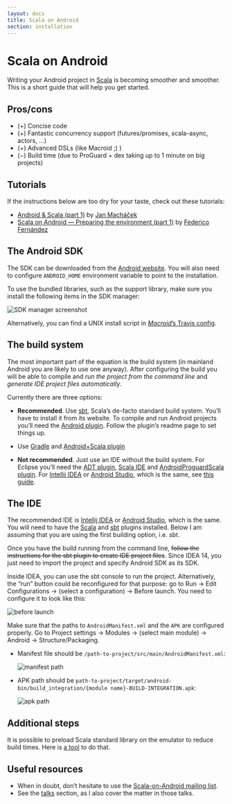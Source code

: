 ```yaml
---
layout: docs
title: Scala on Android
section: installation
---
```


# Scala on Android

Writing your Android project in [Scala](http://scala-lang.org/) is becoming smoother and smoother.
This is a short guide that will help you get started.

## Pros/cons

* (+) Concise code
* (+) Fantastic concurrency support (futures/promises, scala-async, actors, ...)
* (+) Advanced DSLs (like Macroid ;) )
* (−) Build time (due to ProGuard + dex taking up to 1 minute on big projects)

## Tutorials

If the instructions below are too dry for your taste, check out these tutorials:

* [Android & Scala (part 1)](http://blog.eigengo.com/2014/06/21/android-and-scala/) by [Jan Macháček](https://twitter.com/honzam399)
* [Scala on Android — Preparing the environment (part 1)](http://www.47deg.com/blog/scala-on-android-preparing-the-environment) by [Federico Fernández ](https://twitter.com/@fede_fdz)

## The Android SDK

The SDK can be downloaded from the [Android website](http://developer.android.com/sdk/index.html).
You will also need to configure `ANDROID_HOME` environment variable to point to the installation.

To use the bundled libraries, such as the support library, make sure you install the following items in the SDK manager:

![SDK manager screenshot](/macroid/img/SDK-manager.png)


Alternatively, you can find a UNIX install script in
[*Macroid*’s Travis config](https://github.com/47deg/macroid/blob/master/.travis.yml#L7).

## The build system

The most important part of the equation is the build system
(in mainland Android you are likely to use one anyway).
After configuring the build you will be able to compile and *run the project from the command line*
and *generate IDE project files automatically*.

Currently there are three options:

* **Recommended**. Use [sbt](http://www.scala-sbt.org/), Scala’s de-facto standard build system.
  You’ll have to install it from its website. To compile and run Android projects you’ll need the
  [Android plugin](https://github.com/pfn/android-sdk-plugin). Follow the plugin’s readme page to set things up.

* Use [Gradle](http://www.gradle.org/) and [Android+Scala plugin](https://github.com/saturday06/gradle-android-scala-plugin)

* **Not recommended**. Just use an IDE without the build system.
  For Eclipse you’ll need the [ADT plugin](http://developer.android.com/tools/sdk/eclipse-adt.html), [Scala IDE](http://scala-ide.org/) and [AndroidProguardScala plugin](https://github.com/banshee/AndroidProguardScala).
  For [Intellij IDEA](http://www.jetbrains.com/idea/) or [Android Studio](http://developer.android.com/sdk/installing/studio.html), which is the same, see [this guide](https://github.com/yareally/android-scala-intellij-no-sbt-plugin).

## The IDE

The recommended IDE is [Intellij IDEA](http://www.jetbrains.com/idea/) or
[Android Studio](http://developer.android.com/sdk/installing/studio.html), which is the same.
You will need to have the [Scala](http://plugins.jetbrains.com/plugin/?id=1347)
and [sbt](http://plugins.jetbrains.com/plugin/5007?pr=idea) plugins installed. Below I am assuming that
you are using the first building option, i.e. sbt.

Once you have the build running from the command line, <s>follow the instructions for the sbt plugin to
create IDE project files</s>. Since IDEA 14, you just need to import the project and specify Android SDK as its SDK.

Inside IDEA, you can use the sbt console to run the project. Alternatively, the “run” button could
be reconfigured for that purpose: go to Run → Edit Configurations →
(select a configuration) → Before launch. You need to configure it to look like this:

![before launch](/macroid/img/before-launch.png)

Make sure that the paths to `AndroidManifest.xml` and the `APK`
are configured properly. Go to Project settings → Modules → (select main module) → Android → Structure/Packaging.
* Manifest file should be `/path-to-project/src/main/AndroidManifest.xml`:

  ![manifest path](/macroid/img/manifest-path.png)
  
* APK path should be `path-to-project/target/android-bin/build_integration/{module name}-BUILD-INTEGRATION.apk`:

  ![apk path](/macroid/img/apk-path.png)

## Additional steps

It is possible to preload Scala standard library on the emulator to reduce build times.
Here is [a tool](https://github.com/svenwiegand/scala-libs-for-android-emulator) to do that.

## Useful resources

* When in doubt, don’t hesitate to use the [Scala-on-Android mailing list](https://groups.google.com/forum/#!forum/scala-on-android).
* See the [talks](../Talks.html) section, as I also cover the matter in those talks.